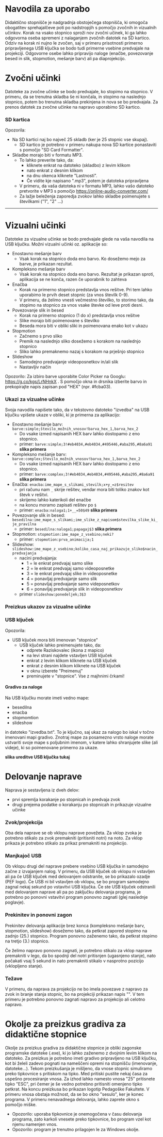 # Navodila za uporabo
Didaktično stopnišče je nadgradnja obstoječega stopnišča, ki omogoča obogatitev sprehajalčeve poti po nadstropjih s pomočjo zvočnih in vizualnih učinkov. Korak na vsako stopnico sproži nov zvočni učinek, ki ga lahko odgovorna oseba spremeni z nalaganjem zvočnih datotek na SD kartico. Odziv na korak ni nujno le zvočen, saj v primeru prisotnosti primerno pripravljenega USB ključka se bodo tudi primerne vsebine predvajale na projekciji. Odgovorne osebe lahko pripravijo naloge (enačbe, povezovanje besed in slik, stopmotion, mešanje barv) ali pa diaprojekcijo.

# Zvočni učinki
Datoteke za zvočne učinke se bodo predvajale, ko stopimo na stopnico. V primeru, da se trenutna skladba še ni končala, in stopimo na naslednjo stopnico, potem bo trenutna skladba prekinjena in nova se bo predvajala.
Za prenos datotek za zvočne učinke na napravo uporabimo SD kartico.

### SD kartica
Opozorila:
- Na SD kartici naj bo največ 25 skladb (ker je 25 stopnic vse skupaj).
  - SD kartico je potrebno v primeru nakupa nova SD kartice ponastaviti s pomočjo "SD Card Formatter".
- Skladbe morajo biti v formatu MP3.
  - To lahko preverite tako, da:
    * kliknete enkrat na datoteko (skladbo) z levim klikom
    * nato enkrat z desnim klikom
    * na dnu okenca kliknete "Lastnosti".
    * Če vidite kje napisano ".mp3", potem je datoteka pripravljena
  - V primeru, da vaša datoteka ni v formatu MP3, lahko vašo datoteko pretvorite v MP3 s pomočjo https://online-audio-converter.com/
  - Za lažje beleženja zaporedja zvokov lahko skladbe poimenujete s številkami ("1", "2" ...)
***

# Vizualni učinki
Datoteke za vizualne učinke se bodo predvajale glede na vaša navodila na USB ključku.
Možni vizualni učinki oz. aplikacije so:
- Enostavno mešanje barv
  - Vsak korak na stopnico doda eno barvo. Ko dosežemo mejo za barve, je prikazan rezultat. 
- Kompleksno mešanje barv
  - Vsak korak na stopnico doda eno barvo. Rezultat je prikazan sproti, aplikacija se ne konča, razen če uporabnik to zahteva
- Enačba
  - Korak na primerno stopnico predstavlja vnos rešitve. Pri tem lahko uporabimo le prvih deset stopnic (za vnos številk 0-9).
  - V primeru, da želimo vnesti večmestno številko, to storimo tako, da stopimo na stopnico za vnos vsake števke od leve proti desni.
- Povezovanje slik in besed
  - Korak na primerno stopnico (1 do x) predstavlja vnos rešitve
  - Slike morajo biti poimenovane s številko
  - Beseda mora biti v obliki sliki in poimenovana enako kot v ukazu
- Stopmotion
  - Začnemo s prvo sliko
  - Premik na naslednjo sliko dosežemo s korakom na naslednjo stopnico
  - Sliko lahko premaknemo nazaj s korakom na prješnjo stopnico
- Slideshow
  - Samodejno predvajanje videoposnetkov in/ali slik
  - Nastavljiv način

Opozorilo: Za izbiro barve uporabite Color Picker na Googlu: https://g.co/kgs/LrNHnkX . S pomočjo okna in drsnika izberite barvo in prekopirajte napis zapisan pod "HEX" (npr. #fcba03).

### Ukazi za vizualne učinke
Svoja navodila napišete tako, da v tekstovno datoteko "izvedba" na USB ključku vpišete ukaze v obliki, ki je primerna za aplikacijo:
- Enostavno mešanje barv: `barve:simple;število_možnih_vnosov!barva_hex_1,barva_hex_2`
  - Do vsake izmed napisanih HEX barv lahko dostopamo z eno stopnico.
  - primer: `barve:simple;3!#eb4034,#eb4034,#495446,#aba295,#8a6a91`
**slika primera**
- Kompleksno mešanje barv: `barve:complex;število_možnih_vnosov!barva_hex_1,barva_hex_2`
  - Do vsake izmed napisanih HEX barv lahko dostopamo z eno stopnico.
  - primer: `barve:complex;3!#eb4034,#eb4034,#495446,#aba295,#8a6a91`
**slika primera**
- Enačba: `enacba:ime_mape_s_slikami_stevilk;x+y_=z$resitev`
  - pri računu nam `_` skrije rešitev, vendar mora biti toliko znakov kot števk v rešitvi.
  - skrijemo lahko katerikoli del enačbe
  - na koncu moramo zapisati rešitev po `$`
  - primer: `enacba:naloga1;1+__=50$49`
**slika primera**
- Povezovanje slik in besed: `besedilna:ime_mape_s_slikami;ime_slike_z_napisom$stevilka_slike_ki_je_pravilna`
  - primer: `besedilna:naloga1;papagaj$3`
**slika primera**
- Stopmotion: `stopmotion:ime_mape_z_vsebino;neki?`
  - primer: `stopmotion:prva_animacija;1`
- Slideshow: `slideshow:ime_mape_z_vsebino;koliko_casa_naj_prikazuje_sliko$nacin_predvajanja`
  - nacini predvajanja:
    - 1 = le enkrat predvajaj samo slike
    - 2 = le enkrat predvajaj samo videoposnetke
    - 3 = le enkrat predvajaj slike in videoposnetke
    - 4 = ponavljaj predvajanje samo slik
    - 5 = ponavljaj predvajanje samo videposnetkov
    - 6 = ponavljaj predvajanje slik in videoposnetkov
  - primer `slideshow:ponedeljek;3$3`

### Preizkus ukazov za vizualne učinke

### USB ključek
Opozorila:
- USB ključek mora biti imenovan "stopnice"
  - USB ključek lahko preimenujete tako, da:
    * odprete Raziskovalec (ikona z mapico)
    * na levi strani najdete vstavljen USB ključek
    * enkrat z levim klikom kliknete na USB ključek
    * enkrat z desnim klikom kliknete na USB ključek
    * v oknu izberete "Preimenuj"
    * preminujete v "stopnice". Vse z majhnimi črkami!

#### Gradivo za naloge
Na USB ključku morate imeti vedno mape:
- besedilna
- enacba
- stopmomtion
- slideshow

in datoteko "izvedba.txt".
To je ključno, saj ukaz za nalogo bo iskal v točno imenovani mapi gradivo. Znotraj mape za posamezno vrsto naloge morate ustvariti svoje mape s poljubnim imenom, v katere lahko shranjujete slike (ali videje), ki so poimenovane primerno za ukaze.

**slika ureditve USB ključka tukaj**

# Delovanje naprave
Naprava je sestavljena iz dveh delov:
- prvi spremlja korakanje po stopnicah in predvaja zvok
- drugi prejema podatke o korakanju po stopnicah in prikazuje vizualne učinke

### Zvok/projekcija
Oba dela naprave se ob vklopu naprave povežeta. Za vklop zvoka je potrebno stikalo za zvok premakniti (pritisniti notri) na noto. Za vklop prikaza je potrebno stikalo za prikaz premakniti na projekcijo.

### Manjkajoč USB
Ob vklopu drugi del naprave prebere vsebino USB ključka in samodejno začne z izvajanjem nalog. V primeru, da USB ključek ob vklopu ni vstavljen ali pa če USB ključek med delovanjem odstranite, se bo prikazalo ozadje (PEF logo). Če USB ni bil vstavljen ob vklopu, se bo program samodejno zagnal nekaj sekund po vstavitvi USB ključka. Če ste USB ključek odstranili med delovanjem naprave ali pa po zaključku delovanja programa, je potrebno po ponovni vstavitvi program ponovno zagnati (glej naslednje poglavje).

### Prekinitev in ponovni zagon
Prekinitev delovanja aplikacije brez konca (kompleksno mešanje barv, stopmotion, slideshow) dosežemo tako, da petkrat zapored stopimo na zadnjo (25.) stopnico. Program ponovno zaženemo tako, da petkrat stopimo na tretjo (3.) stopnico.

Če želimo napravo ponovno zagnati, je potrebno stikalo za vklop naprave premakniti v lego, da bo spodnji del notri pritisnjen (ugasnjeno stanje), nato počakati vsaj 5 sekund in nato premakniti stikalo v nasprotno pozicijo (vklopljeno stanje).

### Težave
V primeru, da naprava za projekcijo ne bo imela povezave z napravo za zvok in branje stanja stopnic, bo na projekciji prikazan napis "". V tem primeru je potrebno ponovno zagnati napravo za projekcijo ali celotno napravo.

# Okolje za preizkus gradiva za didaktične stopnice

Okolje za preizkus gradiva za didaktične stopnice je obliki zagonske programske datoteke (.exe), ki jo lahko zaženemo z dvojnim levim klikom na datoteko.
Za preizkus je potrebno imeti gradivo pripravljeno na USB ključku, kot bi želeli zadevo pognati na nameščeni opremi na stopnišču (imenovanje, datoteke...).
Tekom preizkušanja je mišljeno, da vnose stopnic simuliramo preko tipkovnice s pritiskom na tipko. Med pritiski pustite nekaj časa za uspešno procesiranje vnosa. Za izhod lahko namesto vnosa "25" pritisnete tipko "ESC", pri čemer je še vedno potrebno pritisniti omenjeno tipko petkrat.
Na koncu preizkusa bo prikazan logotip Pedagoške Fakultete. V primeru vnosa obstaja možnost, da se bo okno "sesulo", ker je konec programa. V primeru nenavadnega delovanja, lahko zaprete okno s pomočjo miške.
- Opozorilo: uporaba tipkovnice je onemogočena v času delovanja programa, zato karkoli vnesete preko tipkovnice, bo program vzel kot njemu namenjen vnos.
- Opozorilo: program je trenutno prilagojen le za Windows okolje.
